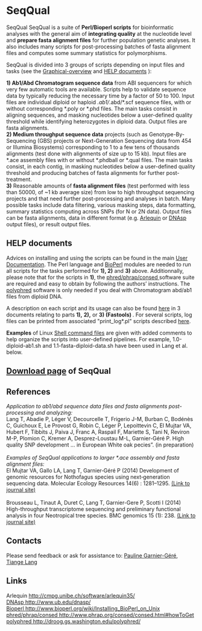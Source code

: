 # SeqQual
SeqQual
SeqQual is a suite of <b>Perl/Bioperl scripts</b> for bioinformatic analyses with the general aim of <b>integrating quality</b> at the nucleotide level and <b>prepare fasta alignment files</b> for further population genetic analyses. It also includes many scripts for post-processing batches of fasta alignment files and computes some summary statistics for polymorphisms.

SeqQual is divided into 3 groups of scripts depending on input files and tasks (see the <A HREF= "SeqQual_pdf/Graphical-SeqQual-Overview.pdf"> Graphical-overview</A> and <a href="#help_documents">HELP documents</a> ):

<b>1) Ab1/Abd Chromatogram sequence data</b> from ABI sequencers for which very few automatic tools are available. Scripts help to validate sequence data by typically reducing the necessary time by a factor of 50 to 100. Input files are individual diploid or haploid *.ab1/*.abd/*.scf sequence files, with or without corresponding *.poly or *.phd files. The main tasks consist in aligning sequences, and masking nucleotides below a user-defined quality threshold while identifying heterozygotes in diploid data. Output files are fasta alignments.
<br />
<b>2) Medium throughput sequence data</b> projects (such as Genotype-By-Sequencing (GBS) projects or Next-Generation Sequencing data from 454 or Illumina Biosystems) corresponding to 1 to a few tens of thousands alignments (test done with alignments of size up to 15 kb). Input files are *.ace assembly files with or without *.phdball or *.qual files. The main tasks consist, in each contig, in masking nucleotides below a user-defined quality threshold and producing batches of fasta alignments for further post-treatment.
<br />
<b>3)</b> Reasonable amounts of <b>fasta alignment files</b> (test performed with less than 50000, of ~1 kb average size) from low to high throughput sequencing projects and that need further post-processing and analyses in batch. Many possible tasks include data filtering, various masking steps, data formatting, summary statistics computing across SNPs (for N or 2N data). Output files can be fasta alignments, data in different format (e.g. <A HREF="http://cmpg.unibe.ch/software/arlequin35/">Arlequin</A> or <A HREF="http://www.ub.edu/dnasp/">DNAsp</A> output files), or result output files.
<br />

<h2 id="help_documents">HELP documents</h2>
Advices on installing and using the scripts can be found in the main <A HREF= "SeqQual_pdf/"> User Documentation</A>. The Perl language and <A HREF="http://www.bioperl.org/wiki/Installing_BioPerl_on_Unix">BioPerl</A> modules are needed to run all scripts for the tasks performed for <b>1), 2)</b> and <b>3)</b> above. Additionnally, please note that for the scripts in <b>1)</b>, the <A HREF="http://www.phrap.org/consed/consed.html#howToGet">phred/phrap/consed </A> software suite are required and easy to obtain by following the authors’ instructions. The <A HREF="http://droog.gs.washington.edu/polyphred/">polyphred</A>  software is only needed if you deal with Chromatogram abd/ab1 files from diploid DNA. 

A description on each script and its usage can also be found <A HREF= "SeqQual_pdf/"> here</A> in 3 documents relating to parts <b>1),</b>  <b> 2),</b> or <b>3) (Fastools) </b>. For several scripts, log files can be printed from associated  "print_log*.pl" scripts described <A HREF= "SeqQual_pdf/"> here</A>.

<b>Examples</b> of Linux <A HREF="SeqQual_shell_ex"> Shell command files</A> are given with added comments to help organize the scripts into user-defined pipelines. For example, 1.0-diploid-ab1.sh and 1.1-fasta-diploid-data.sh have been used in Lang et al. below. 

<h2><A HREF="Source-download" >Download page</A> of SeqQual </h2>

<h2>References</h2>
<i>Application to ab1/abd sequence data files and fasta alignments post-processing and analyzing:</i> <br />
Lang T, Abadie P, Léger V, Decourcelle T, Frigerio J-M, Burban C, Bodénès C, Guichoux E, Le Provost G, Robin C, Léger P, Lepoittevin C, El Mujtar VA, Hubert F, Tibbits J, Paiva J, Franc A, Raspail F, Mariette S, Tani N, Reviron M-P, Plomion C, Kremer A, Desprez-Loustau M-L, Garnier-Géré P. High quality SNP development … in European White oak pecies”. (in preparation)
<br /><br />
<i>Examples of SeqQual applications to larger *.ace assembly and fasta alignment files:</i> <br />
El Mujtar VA, Gallo LA, Lang T, Garnier‐Géré P (2014) Development of genomic resources for Nothofagus species using next‐generation sequencing data. Molecular Ecology Resources 14(6) : 1281–1295.
<A HREF="http://onlinelibrary.wiley.com/doi/10.1111/1755-0998.12276/abstract">(Link to journal site)</A>
<br /><br />
Brousseau L, Tinaut A, Duret C, Lang T, Garnier-Gere P, Scotti I (2014) High-throughput transcriptome sequencing and preliminary functional analysis in four Neotropical tree species. BMC genomics 15 (1): 238. <A HREF="http://bmcgenomics.biomedcentral.com/articles/10.1186/1471-2164-15-238">(Link to journal site)</A>
<br />
<h2>Contacts</h2>
Please send feedback or ask for assistance to: 
<A HREF="mailto:pauline.garnier-gere@pierroton.inra.fr"> Pauline Garnier-Géré</A>, 
<A HREF="mailto:langtiange@xtbg.org.cn"> Tiange Lang</A>

<!--<h2>Links</h2> -->
<h2>Links</h2>
Arlequin   <A HREF="http://cmpg.unibe.ch/software/arlequin35/" Arlequin </A> http://cmpg.unibe.ch/software/arlequin35/ <br />
DNAsp   <A HREF="http://www.ub.edu/dnasp/" DNAsp </A> http://www.ub.edu/dnasp/ <br />
Bioperl    <A HREF="http://www.bioperl.org/wiki/Installing_BioPerl_on_Unix" Bioperl </A> http://www.bioperl.org/wiki/Installing_BioPerl_on_Unix <br />
phred/phrap/consed<A HREF="http://www.phrap.org/consed/consed.html#howToGet" phred/phrap/consed </A>  http://www.phrap.org/consed/consed.html#howToGet <br />
polyphred  <A HREF="http://droog.gs.washington.edu/polyphred/" polyphred</A>  http://droog.gs.washington.edu/polyphred/ <br />

